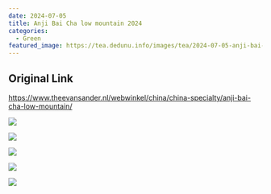 ```yaml
---
date: 2024-07-05
title: Anji Bai Cha low mountain 2024 
categories:
  - Green
featured_image: https://tea.dedunu.info/images/tea/2024-07-05-anji-bai-cha-low-mountain-24-1.jpeg
---
```


## Original Link

<https://www.theevansander.nl/webwinkel/china/china-specialty/anji-bai-cha-low-mountain/>

![](https://tea.dedunu.info/images/tea/2024-07-05-anji-bai-cha-low-mountain-24-2.jpeg)

![](https://tea.dedunu.info/images/tea/2024-07-05-anji-bai-cha-low-mountain-24-3.jpeg)

![](https://tea.dedunu.info/images/tea/2024-07-05-anji-bai-cha-low-mountain-24-4.jpeg)

![](https://tea.dedunu.info/images/tea/2024-07-05-anji-bai-cha-low-mountain-24-5.jpeg)

![](https://tea.dedunu.info/images/tea/2024-07-05-anji-bai-cha-low-mountain-24-6.jpeg)
